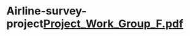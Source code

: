 # Airline-survey-project[Project_Work_Group_F.pdf](https://github.com/AhmedHMCEU/Airline-survey-project/files/8450298/Project_Work_Group_F.pdf)

